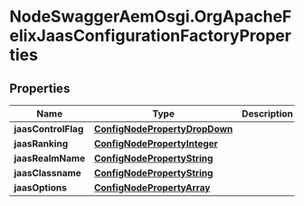 # NodeSwaggerAemOsgi.OrgApacheFelixJaasConfigurationFactoryProperties

## Properties

Name | Type | Description | Notes
------------ | ------------- | ------------- | -------------
**jaasControlFlag** | [**ConfigNodePropertyDropDown**](ConfigNodePropertyDropDown.md) |  | [optional] 
**jaasRanking** | [**ConfigNodePropertyInteger**](ConfigNodePropertyInteger.md) |  | [optional] 
**jaasRealmName** | [**ConfigNodePropertyString**](ConfigNodePropertyString.md) |  | [optional] 
**jaasClassname** | [**ConfigNodePropertyString**](ConfigNodePropertyString.md) |  | [optional] 
**jaasOptions** | [**ConfigNodePropertyArray**](ConfigNodePropertyArray.md) |  | [optional] 


